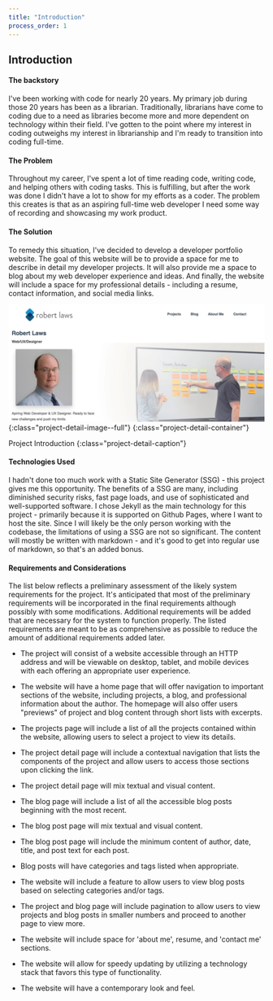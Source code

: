 ```yaml
---
title: "Introduction"
process_order: 1
---
```

## Introduction

#### The backstory

I've been working with code for nearly 20 years. My primary job during those 20 years has been as a librarian. Traditionally, librarians have come to coding due to a need as libraries become more and more dependent on technology within their field. I've gotten to the point where my interest in coding outweighs my interest in librarianship and I'm ready to transition into coding full-time.

#### The Problem

Throughout my career, I've spent a lot of time reading code, writing code, and helping others with coding tasks. This is fulfilling, but after the work was done I didn't have a lot to show for my efforts as a coder. The problem this creates is that as an aspiring full-time web developer I need some way of recording and showcasing my work product.

#### The Solution

To remedy this situation, I've decided to develop a developer portfolio website. The goal of this website will be to provide a space for me to describe in detail my developer projects. It will also provide me a space to blog about my web developer experience and ideas. And finally, the website will include a space for my professional details - including a resume, contact information, and social media links.

![Project Introduction](../../assets/img/developer-portfolio-project.jpg){:class="project-detail-image--full"}
{:class="project-detail-container"}

Project Introduction
{:class="project-detail-caption"}

#### Technologies Used

I hadn't done too much work with a Static Site Generator (SSG) - this project gives me this opportunity. The benefits of a SSG are many, including diminished security risks, fast page loads, and use of sophisticated and well-supported software. I chose Jekyll as the main technology for this project - primarily because it is supported on Github Pages, where I want to host the site. Since I will likely be the only person working with the codebase, the limitations of using a SSG are not so significant. The content will mostly be written with markdown - and it's good to get into regular use of markdown, so that's an added bonus.

#### Requirements and Considerations

The list below reflects a preliminary assessment of the likely system requirements for the project. It's anticipated that most of the preliminary requirements will be incorporated in the final requirements although possibly with some modifications. Additional requirements will be added that are necessary for the system to function properly. The listed requirements are meant to be as comprehensive as possible to reduce the amount of additional requirements added later.

* The project will consist of a website accessible through an HTTP address and will be viewable on desktop, tablet, and mobile devices with each offering an appropriate user experience.

* The website will have a home page that will offer navigation to important sections of the website, including projects, a blog, and professional information about the author. The homepage will also offer users "previews" of project and blog content through short lists with excerpts.

* The projects page will include a list of all the projects contained within the website, allowing users to select a project to view its details.

* The project detail page will include a contextual navigation that lists the components of the project and allow users to access those sections upon clicking the link.

* The project detail page will mix textual and visual content.

* The blog page will include a list of all the accessible blog posts beginning with the most recent.

* The blog post page will mix textual and visual content.

* The blog post page will include the minimum content of author, date, title, and post text for each post.

* Blog posts will have categories and tags listed when appropriate.

* The website will include a feature to allow users to view blog posts based on selecting categories and/or tags.

* The project and blog page will include pagination to allow users to view projects and blog posts in smaller numbers and proceed to another page to view more.

* The website will include space for 'about me', resume, and 'contact me' sections.

* The website will allow for speedy updating by utilizing a technology stack that favors this type of functionality.

* The website will have a contemporary look and feel.